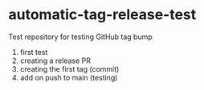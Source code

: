 # automatic-tag-release-test
Test repository for testing GitHub tag bump
01. first test
02. creating a release PR
03. creating the first tag (commit)
04. add on push to main (testing)
